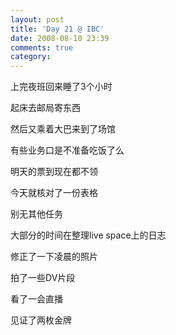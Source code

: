 ```yaml
---
layout: post
title: 'Day 21 @ IBC'
date: 2008-08-10 23:39
comments: true
category: 
---
```

    

上完夜班回来睡了3个小时

起床去邮局寄东西

然后又乘着大巴来到了场馆

有些业务口是不准备吃饭了么

明天的票到现在都不领

今天就核对了一份表格

别无其他任务

大部分的时间在整理live space上的日志

修正了一下凌晨的照片

拍了一些DV片段

看了一会直播

见证了两枚金牌
